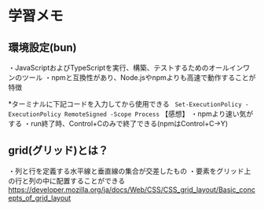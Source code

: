 # 学習メモ
## 環境設定(bun)
・JavaScriptおよびTypeScriptを実行、構築、テストするためのオールインワンのツール
・npmと互換性があり、Node.jsやnpmよりも高速で動作することが特徴

*ターミナルに下記コードを入力してから使用できる
`` Set-ExecutionPolicy -ExecutionPolicy RemoteSigned -Scope Process``
【感想】
・npmより速い気がする
・run終了時、Control+Cのみで終了できる(npmはControl+C→Y)
## grid(グリッド)とは？
・列と行を定義する水平線と垂直線の集合が交差したもの
・要素をグリッド上の行と列の中に配置することができる
https://developer.mozilla.org/ja/docs/Web/CSS/CSS_grid_layout/Basic_concepts_of_grid_layout